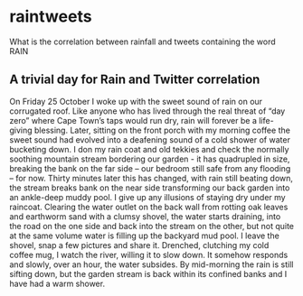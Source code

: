 # raintweets
What is the correlation between rainfall and tweets containing the word RAIN

## A trivial day for Rain and Twitter correlation
On Friday 25 October I woke up with the sweet sound of rain on our corrugated roof. Like anyone who has lived through the real threat of “day zero” where Cape Town’s taps would run dry, rain will forever be a life-giving blessing. Later, sitting on the front porch with my morning coffee the sweet sound had evolved into a deafening sound of a cold shower of water bucketing down.  I don my rain coat and old tekkies and check the normally soothing mountain stream bordering our garden - it has quadrupled in size, breaking the bank on the far side – our bedroom still safe from any flooding – for now.  Thirty minutes later this has changed, with rain still beating down, the stream breaks bank on the near side transforming our back garden into an ankle-deep muddy pool.  I give up any illusions of staying dry under my raincoat.  Clearing the water outlet on the back wall from rotting oak leaves and earthworm sand with a clumsy shovel, the water starts draining, into the road on the one side and back into the stream on the other, but not quite at the same volume water is filling up the backyard mud pool.  I leave the shovel, snap a few pictures and share it.  Drenched, clutching my cold coffee mug, I watch the river, willing it to slow down.  It somehow responds and slowly, over an hour, the water subsides.  By mid-morning the rain is still sifting down, but the garden stream is back within its confined banks and I have had a warm shower. 
